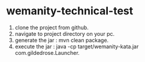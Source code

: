 # wemanity-technical-test

1) clone the project from github.
2) navigate to project directory on your pc.
3) generate the jar : mvn clean package.
4) execute the jar : java -cp target/wemanity-kata.jar com.gildedrose.Launcher.